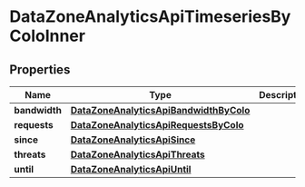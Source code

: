 

# DataZoneAnalyticsApiTimeseriesByColoInner


## Properties

| Name | Type | Description | Notes |
|------------ | ------------- | ------------- | -------------|
|**bandwidth** | [**DataZoneAnalyticsApiBandwidthByColo**](DataZoneAnalyticsApiBandwidthByColo.md) |  |  [optional] |
|**requests** | [**DataZoneAnalyticsApiRequestsByColo**](DataZoneAnalyticsApiRequestsByColo.md) |  |  [optional] |
|**since** | [**DataZoneAnalyticsApiSince**](DataZoneAnalyticsApiSince.md) |  |  [optional] |
|**threats** | [**DataZoneAnalyticsApiThreats**](DataZoneAnalyticsApiThreats.md) |  |  [optional] |
|**until** | [**DataZoneAnalyticsApiUntil**](DataZoneAnalyticsApiUntil.md) |  |  [optional] |



